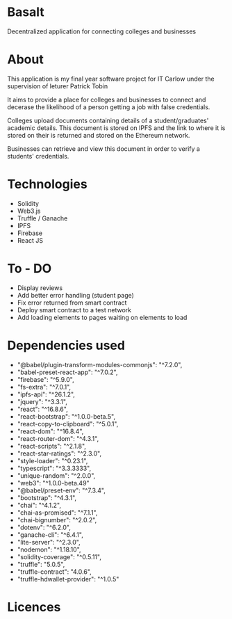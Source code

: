 # Basalt
Decentralized application for connecting colleges and businesses

# About
This application is my final year software project for IT Carlow under the supervision of leturer Patrick Tobin

It aims to provide a place for colleges and businesses to connect and decerase the likelihood of a person 
getting a job with false credentials.

Colleges upload documents containing details of a student/graduates' academic details. This document is stored on IPFS and the link to where it is stored on their is returned and stored on the Ethereum network. 

Businesses can retrieve and view this document in order to verify a students' credentials.

# Technologies
- Solidity
- Web3.js
- Truffle / Ganache
- IPFS
- Firebase
- React JS

# To - DO
- Display reviews
- Add better error handling (student page)
- Fix error returned from smart contract
- Deploy smart contract to a test network
- Add loading elements to pages waiting on elements to load

# Dependencies used
-  "@babel/plugin-transform-modules-commonjs": "^7.2.0",
-   "babel-preset-react-app": "^7.0.2",
-   "firebase": "^5.9.0",
-   "fs-extra": "^7.0.1",
-   "ipfs-api": "^26.1.2",
-   "jquery": "^3.3.1",
-   "react": "^16.8.6",
-   "react-bootstrap": "^1.0.0-beta.5",
-   "react-copy-to-clipboard": "^5.0.1",
-   "react-dom": "^16.8.4",
-   "react-router-dom": "^4.3.1",
-   "react-scripts": "^2.1.8",
-   "react-star-ratings": "^2.3.0",
-   "style-loader": "^0.23.1",
-   "typescript": "^3.3.3333",
-   "unique-random": "^2.0.0",
-   "web3": "^1.0.0-beta.49"
-   "@babel/preset-env": "^7.3.4",
-   "bootstrap": "^4.3.1",
-   "chai": "^4.1.2",
-   "chai-as-promised": "^7.1.1",
-   "chai-bignumber": "^2.0.2",
-   "dotenv": "^6.2.0",
-   "ganache-cli": "^6.4.1",
-   "lite-server": "^2.3.0",
-   "nodemon": "^1.18.10",
-   "solidity-coverage": "^0.5.11",
-   "truffle": "5.0.5",
-   "truffle-contract": "4.0.6",
-   "truffle-hdwallet-provider": "^1.0.5"


# Licences
